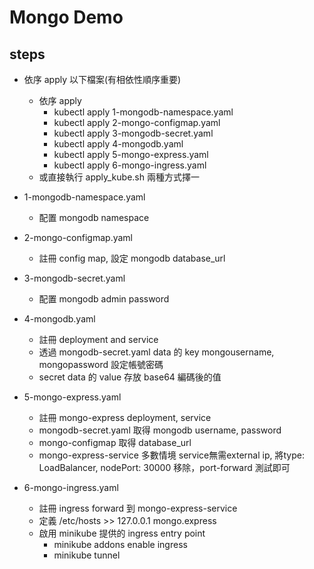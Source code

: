 # Mongo Demo
## steps
- 依序 apply 以下檔案(有相依性順序重要)
  - 依序 apply
    - kubectl apply 1-mongodb-namespace.yaml
    - kubectl apply 2-mongo-configmap.yaml
    - kubectl apply 3-mongodb-secret.yaml
    - kubectl apply 4-mongodb.yaml
    - kubectl apply 5-mongo-express.yaml
    - kubectl apply 6-mongo-ingress.yaml
  - 或直接執行 apply_kube.sh 兩種方式擇一
  
- 1-mongodb-namespace.yaml
    - 配置 mongodb namespace

- 2-mongo-configmap.yaml
  - 註冊 config map, 設定 mongodb database_url
  
- 3-mongodb-secret.yaml
    - 配置 mongodb admin password
  
- 4-mongodb.yaml
    - 註冊 deployment and service
    - 透過 mongodb-secret.yaml data 的 key mongousername, mongopassword 設定帳號密碼
    - secret data 的 value 存放 base64 編碼後的值
  
- 5-mongo-express.yaml
  - 註冊 mongo-express deployment, service
  - mongodb-secret.yaml 取得 mongodb username, password
  - mongo-configmap 取得 database_url
  - mongo-express-service 多數情境 service無需external ip, 將type: LoadBalancer, nodePort: 30000 移除，port-forward 測試即可
  
- 6-mongo-ingress.yaml
  - 註冊 ingress forward 到 mongo-express-service
  - 定義 /etc/hosts >> 127.0.0.1 mongo.express
  - 啟用 minikube 提供的 ingress entry point
    - minikube addons enable ingress
    - minikube tunnel
